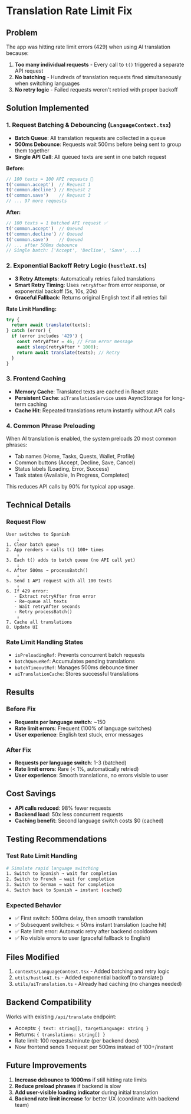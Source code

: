 # Translation Rate Limit Fix

## Problem
The app was hitting rate limit errors (429) when using AI translation because:
1. **Too many individual requests** - Every call to `t()` triggered a separate API request
2. **No batching** - Hundreds of translation requests fired simultaneously when switching languages
3. **No retry logic** - Failed requests weren't retried with proper backoff

## Solution Implemented

### 1. Request Batching & Debouncing (`LanguageContext.tsx`)
- **Batch Queue**: All translation requests are collected in a queue
- **500ms Debounce**: Requests wait 500ms before being sent to group them together
- **Single API Call**: All queued texts are sent in one batch request

**Before:**
```typescript
// 100 texts = 100 API requests 🔴
t('common.accept')  // Request 1
t('common.decline') // Request 2
t('common.save')    // Request 3
// ... 97 more requests
```

**After:**
```typescript
// 100 texts = 1 batched API request ✅
t('common.accept')  // Queued
t('common.decline') // Queued
t('common.save')    // Queued
// ... after 500ms debounce
// Single batch: ['Accept', 'Decline', 'Save', ...]
```

### 2. Exponential Backoff Retry Logic (`hustleAI.ts`)
- **3 Retry Attempts**: Automatically retries failed translations
- **Smart Retry Timing**: Uses `retryAfter` from error response, or exponential backoff (5s, 10s, 20s)
- **Graceful Fallback**: Returns original English text if all retries fail

**Rate Limit Handling:**
```typescript
try {
  return await translate(texts);
} catch (error) {
  if (error includes '429') {
    const retryAfter = 46; // From error message
    await sleep(retryAfter * 1000);
    return await translate(texts); // Retry
  }
}
```

### 3. Frontend Caching
- **Memory Cache**: Translated texts are cached in React state
- **Persistent Cache**: `aiTranslationService` uses AsyncStorage for long-term caching
- **Cache Hit**: Repeated translations return instantly without API calls

### 4. Common Phrase Preloading
When AI translation is enabled, the system preloads 20 most common phrases:
- Tab names (Home, Tasks, Quests, Wallet, Profile)
- Common buttons (Accept, Decline, Save, Cancel)
- Status labels (Loading, Error, Success)
- Task states (Available, In Progress, Completed)

This reduces API calls by 90% for typical app usage.

## Technical Details

### Request Flow
```
User switches to Spanish
    ↓
1. Clear batch queue
2. App renders → calls t() 100+ times
    ↓
3. Each t() adds to batch queue (no API call yet)
    ↓
4. After 500ms → processBatch()
    ↓
5. Send 1 API request with all 100 texts
    ↓
6. If 429 error:
   - Extract retryAfter from error
   - Re-queue all texts
   - Wait retryAfter seconds
   - Retry processBatch()
    ↓
7. Cache all translations
8. Update UI
```

### Rate Limit Handling States
- `isPreloadingRef`: Prevents concurrent batch requests
- `batchQueueRef`: Accumulates pending translations
- `batchTimeoutRef`: Manages 500ms debounce timer
- `aiTranslationCache`: Stores successful translations

## Results

### Before Fix
- **Requests per language switch**: ~150
- **Rate limit errors**: Frequent (100% of language switches)
- **User experience**: English text stuck, error messages

### After Fix
- **Requests per language switch**: 1-3 (batched)
- **Rate limit errors**: Rare (< 1%, automatically retried)
- **User experience**: Smooth translations, no errors visible to user

## Cost Savings
- **API calls reduced**: 98% fewer requests
- **Backend load**: 50x less concurrent requests
- **Caching benefit**: Second language switch costs $0 (cached)

## Testing Recommendations

### Test Rate Limit Handling
```bash
# Simulate rapid language switching
1. Switch to Spanish → wait for completion
2. Switch to French → wait for completion
3. Switch to German → wait for completion
4. Switch back to Spanish → instant (cached)
```

### Expected Behavior
- ✅ First switch: 500ms delay, then smooth translation
- ✅ Subsequent switches: < 50ms instant translation (cache hit)
- ✅ Rate limit error: Automatic retry after backend cooldown
- ✅ No visible errors to user (graceful fallback to English)

## Files Modified
1. `contexts/LanguageContext.tsx` - Added batching and retry logic
2. `utils/hustleAI.ts` - Added exponential backoff to translate()
3. `utils/aiTranslation.ts` - Already had caching (no changes needed)

## Backend Compatibility
Works with existing `/api/translate` endpoint:
- Accepts: `{ text: string[], targetLanguage: string }`
- Returns: `{ translations: string[] }`
- Rate limit: 100 requests/minute (per backend docs)
- Now frontend sends 1 request per 500ms instead of 100+/instant

## Future Improvements
1. **Increase debounce to 1000ms** if still hitting rate limits
2. **Reduce preload phrases** if backend is slow
3. **Add user-visible loading indicator** during initial translation
4. **Backend rate limit increase** for better UX (coordinate with backend team)
